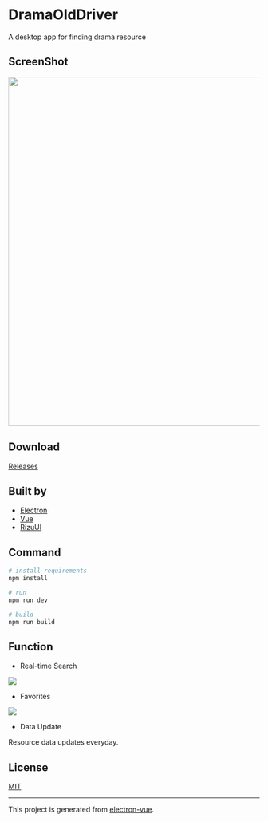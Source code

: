 # DramaOldDriver

A desktop app for finding drama resource

## ScreenShot

<p align="center">
  <img src="https://github.com/yrq110/DramaOldDriver-client/blob/master/static/screenshots/homepage.png" width="700px">
</p>

## Download

[Releases](https://github.com/yrq110/DramaOldDriver/releases)

## Built by
* [Electron](https://github.com/electron/electron)
* [Vue](https://github.com/vuejs/vue)
* [RizuUI](https://github.com/yrq110/RizuUI)

## Command

```bash
# install requirements
npm install 

# run
npm run dev

# build
npm run build
```

## Function

* Real-time Search

![](https://github.com/yrq110/DramaOldDriver-client/blob/master/static/screenshots/search.png)

* Favorites

![](https://github.com/yrq110/DramaOldDriver-client/blob/master/static/screenshots/favorites.png)

* Data Update

Resource data updates everyday.

## License

[MIT](https://opensource.org/licenses/MIT)

---

This project is generated from [electron-vue](https://github.com/SimulatedGREG/electron-vue).